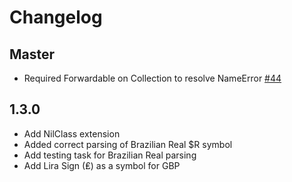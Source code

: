 # Changelog

## Master
- Required Forwardable on Collection to resolve NameError [\#44](https://github.com/RubyMoney/monetize/issues/44)

## 1.3.0
- Add NilClass extension
- Added correct parsing of Brazilian Real $R symbol
- Add testing task for  Brazilian Real parsing 
- Add Lira Sign (₤) as a symbol for GBP
